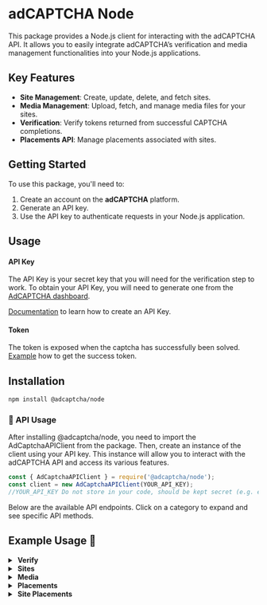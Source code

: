 # adCAPTCHA Node

This package provides a Node.js client for interacting with the adCAPTCHA API. It allows you to easily integrate adCAPTCHA’s verification and media management functionalities into your Node.js applications.

## Key Features

- **Site Management**: Create, update, delete, and fetch sites.
- **Media Management**: Upload, fetch, and manage media files for your sites.
- **Verification**: Verify tokens returned from successful CAPTCHA completions.
- **Placements API**: Manage placements associated with sites.

## Getting Started

To use this package, you'll need to:

1. Create an account on the **adCAPTCHA** platform.
2. Generate an API key.
3. Use the API key to authenticate requests in your Node.js application.

## Usage

#### API Key
The API Key is your secret key that you will need for the verification step to work. To obtain your API Key, you will need to generate one from the [AdCAPTCHA dashboard](https://app.adcaptcha.com/login). 

[Documentation](https://docs.adcaptcha.com/wordpress) to learn how to create an API Key.

#### Token
The token is exposed when the captcha has successfully been solved. [Example](/packages/react/README.md) how to get the success token. 

## Installation

```bash
npm install @adcaptcha/node
```

### 🚀 API Usage

After installing @adcaptcha/node, you need to import the AdCaptchaAPIClient from the package. Then, create an instance of the client using your API key. This instance will allow you to interact with the adCAPTCHA API and access its various features.

```typescript
const { AdCaptchaAPIClient } = require('@adcaptcha/node');
const client = new AdCaptchaAPIClient(YOUR_API_KEY); 
//YOUR_API_KEY Do not store in your code, should be kept secret (e.g. environment variables).
```

Below are the available API endpoints. Click on a category to expand and see specific API methods.

## Example Usage 📖

<details>
  <summary>&nbsp;<strong>Verify</strong></summary>

  <details>
    <summary>&nbsp;&nbsp;&nbsp;• Verify Token</summary>

### Request
```typescript
const result = await client.verify.verifyToken("Valid Token");
```

### Definitions

| Parameter | Type   | Required | Default | Description                     |
|-----------|--------|----------|---------|---------------------------------|
| token     | string | ✅ Yes   | -       | Token value.                    |

### Response
```json
{
    "status": "ok",
    "data": { "code": 200, "message": "Token verified" }
}
```

## Response from verify

| Status Code | Message               | 
|-------------|-----------------------|
| 200         | Token verified        |
| 400         | Token missing         |
| 400         | Invalid token         |
| 400         | Token already verified|

  </details>
</details>

<details>
  <summary>&nbsp;<strong>Sites</strong></summary>

  <details>
    <summary>&nbsp;&nbsp;&nbsp;• Fetch All</summary>

### Request
```typescript
const result = await client.sites.fetchAll();
```

### Definitions
 | Parameter  | Type    | Required | Default | Description               |
|------------|--------|----------|---------|---------------------------|
| page      | number | ❌ No     | 1       | Page number for pagination. |
| pageSize  | number | ❌ No     | 25      | Number of items per page.  |

### Response
```json
{
    "items": [
        {
            "id": "YOUR_SITE_ID",
            "name": "YOUR_SITE_NAME",
            "url": "",
            "createdAt": "2025-01-17T11:45:21.951Z",
            "updatedAt": "2025-01-17T11:45:21.951Z",
            "stats": {
                "totalLiveMedia": 0,
                "totalPlacement": 2,
                "last30daysHumanVerifiedCaptchas": {
                    "name": "adsSeenByConfirmedHumans",
                    "data": []
                }
            }
        }
    ],
    "meta": {
        "totalCount": 3,
        "page": 1,
        "pageSize": 25
    }
}
```
  </details>

   <details>
    <summary>&nbsp;&nbsp;&nbsp;• Fetch By ID</summary>

### Request
```typescript
const result = await client.sites.fetchByID("STE-YOUR_SITE_ID");
```

### Definitions

| Parameter | Type   | Required | Default | Description                                                         |
|-----------|--------|----------|---------|---------------------------------------------------------------------|
| id        | string | ✅ Yes   | -       | The ID of the site to fetch from the database.                      |

### Response
```json
{
  "id": "STE-YOUR_SITE_ID",
  "name": "YOUE_SITE_NAME",
  "url": "https://your-site-url.com",
  "createdAt": "2025-01-17T11:47:55.496Z",
  "updatedAt": "2025-01-17T11:47:55.496Z",
  "stats": {
    "totalLiveMedia": 2,
    "totalPlacement": 2,
    "last30daysHumanVerifiedCaptchas": { "name": "adsSeenByConfirmedHumans", "data": [] }
  }
}
```

  </details>

  <details>
    <summary>&nbsp;&nbsp;&nbsp;• Fetch Stats For Site</summary>

### Request
```typescript
const result = await client.sites.fetchStatsForSite("STE-YOUR_SITE_ID", "7");
```

### Definitions

| Parameter      | Type                  | Required | Default | Description                                                                 |
|----------------|-----------------------|----------|---------|-----------------------------------------------------------------------------|
| id             | string                | ✅ Yes   | -       | The unique identifier of the site whose stats need to be fetched.           |
| dateRange      | string                | ✅ Yes   | -       | The number of days from the current day for which the stats should be fetched. |

### Response
```json
{
  "name": "Status by day",
  "data": [
    {
      "date": "2025-01-29T15:33:15.932Z",
      "correct": 0,
      "incorrect": 0,
      "unanswered": 0,
      "skipped": 0,
      "closed": 0
    }
  ]
}
```
  </details>

  <details>
    <summary>&nbsp;&nbsp;&nbsp;• Create Site</summary>

### Request
```typescript
const result = await client.sites.createSite("Your Site Name", "https://your-site-url.com");
```

### Definitions

| Parameter      | Type                  | Required | Default | Description                                                                 |
|----------------|-----------------------|----------|---------|-----------------------------------------------------------------------------|
| siteName       | string                | ✅ Yes   | -       | The name of the site to be created.                                          |
| siteUrl        | string                | ✅ Yes   | -       | The URL of the site to be created.                                           |


### Response
```json
{
  "id": "STE-YOUR_SITE_ID",
  "name": "Your Site Name",
  "url": "https://your-site-url.com",
  "createdAt": "2025-01-30T15:41:35.936Z",
  "updatedAt": "2025-01-30T15:41:35.936Z",
  "stats": {
    "totalLiveMedia": 0,
    "totalPlacement": 0,
    "last30daysHumanVerifiedCaptchas": { "name": "adsSeenByConfirmedHumans", "data": [] }
  }
}
```
  </details>

  <details>
    <summary>&nbsp;&nbsp;&nbsp;• Update Site</summary>

### Definitions

### Request
```typescript
const result = await client.sites.updateSite("STE-YOUR_SITE_ID", "Updated Site Name", "https://updated-site-url.com");
```

| Parameter      | Type                  | Required | Default | Description                                                                 |
|----------------|-----------------------|----------|---------|-----------------------------------------------------------------------------|
| siteID         | string                | ✅ Yes   | -       | The ID of the site to be updated.                                           |
| siteName       | string                | ✅ Yes   | -       | The new name for the site to be updated.                                    |
| siteUrl        | string                | ✅ Yes   | -       | The new URL for the site to be updated.                                     |

### Response
```json
{
  "id": "TE-YOUR_SITE_ID",
  "name": "Updated Site Name",
  "url": "https://updated-site-url.com",
  "createdAt": "2025-01-17T11:47:55.496Z",
  "updatedAt": "2025-01-30T16:08:03.296Z",
  "stats": {
    "totalLiveMedia": 2,
    "totalPlacement": 2,
    "last30daysHumanVerifiedCaptchas": { "name": "adsSeenByConfirmedHumans", "data": [] }
  }
}
```
  </details>

  <details>
    <summary>&nbsp;&nbsp;&nbsp;• Delete Site</summary>

### Request
```typescript
const result = await client.sites.deleteSite("STE-YOUR_SITE_ID");
```

### Definitions

| Parameter      | Type                  | Required | Default | Description                                                                 |
|---------------|-----------------------|----------|---------|-----------------------------------------------------------------------------|
| id            | string                | ✅ Yes   | -       | The ID of the site to be deleted.                                           |

### Response
```json
{
  "status": "ok",
  "data": true
}
```
  </details>

</details>

<details>
  <summary>&nbsp;<strong>Media</strong></summary>

  <details>
    <summary>&nbsp;&nbsp;&nbsp;• Fetch Query</summary>
    
### Request
```typescript
const filters = {
      status: 'live',  
      siteID: "STE-YOUR_SITE_ID",
    };
const result = await client.media.query(filters, 1);
```

### Definitions

| Parameter      | Type                                    | Required | Default | Description                                                               |
|---------------|----------------------------------------|----------|---------|-----------------------------------------------------------------------------|
| filters       | object                                  | ✅ Yes   | -       | An object containing filter parameters for the query.                      |
| status        | string                                  | ✅ Yes   | -       | The status of the media to filter by. 'archived' or 'live' or 'pending'     |
| siteID        | string                                  | ❌ No    | -       | The ID of the site to filter media for.                                    |
| page          | number                                  | ✅ Yes   | 1       | The page number for pagination.                                            |
| pageSize      | number                                  | ❌ No    | 24      | The number of media items per page. Defaults to an API-defined value.      |

### Response
```json
{
    "items": [
        {
            "id": "MDA-YOUR_MEDIA_ID",
            "name": "YOUR_SITE_NAME",
            "type": "image",
            "keywords": [],
            "sites": [],
            "createdAt": "2025-01-27T09:11:21.066Z",
            "updatedAt": "2025-01-31T10:37:15.329Z",
            "archivedAt": null,
            "scheduleStartAt": null,
            "scheduleEndAt": "2025-12-31T23:59:59.000Z",
            "state": "live",
            "metadata": {}
        }
    ],
    "meta": {
        "totalCount": 1,
        "page": 1,
        "pageSize": 24
    }
}
```
  </details>

  <details>
    <summary>&nbsp;&nbsp;&nbsp;• Fetch All</summary>
    
### Request
```typescript
const result = await client.media.fetchAll();
```

### Definitions

| Parameter         | Type                                    | Required | Default | Description                                                               |
|------------------|----------------------------------------|----------|---------|-----------------------------------------------------------------------------|
| page            | number                                  | ❌ No    | 1       | The page number for pagination.                                             |
| selectedFilters | array                                   | ❌ No    | -       | An array of filter strings to apply to the media query.                     |
| pageSize        | number                                  | ❌ No    | 24       | The number of media items per page. Defaults to an API-defined value.      |

### Response

```json
{
    "items": [
        {
            "id": "MDA-YOUR_MEDIA_ID",
            "name": "YOUR_SITE_NAME",
            "type": "image",
            "keywords": [],
            "sites": [],
            "createdAt": "2025-01-27T09:11:21.066Z",
            "updatedAt": "2025-01-31T10:37:15.329Z",
            "archivedAt": null,
            "scheduleStartAt": null,
            "scheduleEndAt": "2025-12-31T23:59:59.000Z",
            "state": "live",
            "metadata": {}
        }
    ],
    "meta": {
        "totalCount": "2",
        "page": 1,
        "pageSize": 24
    }
}
```

  </details>

  <details>
    <summary>&nbsp;&nbsp;&nbsp;• Fetch By ID</summary>

### Request
```typescript
const result = await client.media.fetchByID("MDA-YOUR_MEDIA_ID");
```

### Definitions

| Parameter | Type   | Required | Default | Description                                         |
|-----------|--------|----------|---------|-----------------------------------------------------|
| id        | string | ✅ Yes   | -       | The unique identifier of the media item to be fetched. |

### Response

```json
{
  "id": "MDA-YOUR_MEDIA_ID",
  "name": "YOUR_SITE_NAME",
  "type": "image",
  "keywords": [],
  "sites": [],
  "createdAt": "2025-01-23T10:15:09.904Z",
  "updatedAt": "2025-01-24T11:17:58.012Z",
  "archivedAt": "2025-01-24T11:17:58.012Z",
  "scheduleStartAt": null,
  "scheduleEndAt": null,
  "state": "archived",
  "metadata": {
    "width": 600,
    "height": 338,
    "thumbnailURL": "https://adcaptcha-dev-vas-assets-cdn.s3.eu-west-2.amazonaws.com/media/images/MDA-YOUR_MEDIA_ID.jpg"
  }
}
```
  </details>

  <details>
    <summary>&nbsp;&nbsp;&nbsp;• Fetch All Archived</summary>

### Request
```typescript
const result = await client.media.fetchAllArchived();
```

### Definitions

| Parameter | Type   | Required | Default | Description                                       |
|-----------|--------|----------|---------|---------------------------------------------------|
| page      | number | ❌ No    | 1       | The page number for paginated results.           |
| pageSize  | number | ❌ No    | 24      | The number of items per page (optional).         |

### Response

```json
{
  "items": [
    {
      "id": "MDA-YOUR_MEDIA_ID",
      "name": "YOUR_SITE_NAME",
      "type": "image",
      "keywords": [],
      "sites": [],
      "createdAt": "2025-01-27T08:56:06.743Z",
      "updatedAt": "2025-01-27T09:12:17.358Z",
      "archivedAt": "2025-01-27T09:12:17.358Z",
      "scheduleStartAt": null,
      "scheduleEndAt": null,
      "state": "archived",
      "metadata": {}
    }
  ],
  "meta": { "totalCount": 8, "page": 1, "pageSize": 24 }
}
```
  </details>

  <details>
    <summary>&nbsp;&nbsp;&nbsp;• Create Media</summary>

### Request

```typescript
const mediaFile = await createFileFromAsset('./assets/your-media-file.webp'); 
const result = await client.media.createMedia(
  mediaFile,
  ['STE-YOUR_SITE_ID'],
  ['Tag1', 'Tag2'],
  new Date('2025-01-01T00:00:00Z'),
  new Date('2025-12-31T23:59:59Z')
);
```

### Definitions

| Parameter       | Type          | Required | Default | Description                                      |
|----------------|--------------|----------|---------|--------------------------------------------------|
| mediaFile      | File         | ✅ Yes   | -       | The media file to be uploaded.                  |
| siteIDs        | string[]     | ❌ No    | []      | An array of site IDs associated with the media. |
| keywords       | string[]     | ❌ No    | []      | An array of keywords for tagging the media.     |
| scheduleStartAt | Date \| null | ❌ No    | null    | The scheduled start date for the media.         |
| scheduleEndAt  | Date \| null | ❌ No    | null    | The scheduled end date for the media.           |

### Response

```json
{
    "status": "ok",
    "data": {
        "id": "MDA-YOUR_MEDIA_ID",
        "name": "YOUR_SITE_NAME",
        "type": "image",
        "keywords": ["keyword1", "keyword2"],
        "sites": [],
        "createdAt": "2025-01-31T15:09:17.897Z",
        "updatedAt": "2025-01-31T15:09:17.897Z",
        "archivedAt": null,
        "scheduleStartAt": "2025-01-01T00:00:00.000Z",
        "scheduleEndAt": "2025-12-31T23:59:59.000Z",
        "state": "pending",
        "metadata": {}
    }
}
```
  </details>

<details>
    <summary>&nbsp;&nbsp;&nbsp;• Unarchive Media</summary>

### Request
```typescript
const result = await client.media.unarchiveMedia("MDA-YOUR_MEDIA_ID");
```

### Definitions

| Parameter  | Type   | Required | Default | Description                           |
|-----------|--------|----------|---------|---------------------------------------|
| mediaID   | string | ✅ Yes   | -       | The unique identifier of the media to unarchive. |

### Response

```json
{ "status": "ok", "data": true }
```
  </details>

  <details>
    <summary>&nbsp;&nbsp;&nbsp;• Update Media</summary>

### Request
```typescript
const result = await client.media.updateMedia(
  "MDA-YOUR_MEDIA_ID",
  "Updated Media Name",
  "CUSTOMER-123",
  ["STE-YOUR_SITE_ID"],
  [],
  null,
  null
);
```

### Definitions

| Parameter       | Type          | Required | Default | Description                                      |
|----------------|--------------|----------|---------|--------------------------------------------------|
| mediaID        | string       | ✅ Yes   | -       | The unique identifier of the media to update.   |
| mediaName      | string       | ✅ Yes   | -       | The new name of the media.                      |
| customerID     | string       | ✅ Yes   | -       | The customer ID associated with the media.      |
| siteIDs        | string[]     | ❌ No    | []      | An array of site IDs linked to the media.       |
| keywords       | string[]     | ❌ No    | []      | An array of keywords for tagging the media.     |
| scheduleStartAt | Date \| null | ❌ No    | null    | The scheduled start date for the media.         |
| scheduleEndAt  | Date \| null | ❌ No    | null    | The scheduled end date for the media.           |

  ### Response

  ```json
  {
    "id": "MDA-YOUR_MEDIA_ID",
    "name": "Minimal Media Update",
    "type": "image",
    "keywords": [],
    "sites": [ { "id": "STE-YOUR_SITE_ID", "name": "YOUR_SITE_NAME" } ],
    "createdAt": "2025-01-31T15:09:17.897Z",
    "updatedAt": "2025-01-31T15:16:17.595Z",
    "archivedAt": null,
    "scheduleStartAt": null,
    "scheduleEndAt": null,
    "state": "live",
    "metadata": {
      "width": 600,
      "height": 338,
      "thumbnailURL": "https://d3exd71ujqzz3u.cloudfront.net/media/images/MDA-YOUR_MEDIA_ID.jpg"
    }
  }
```

</details>
  <details>
    <summary>&nbsp;&nbsp;&nbsp;• Delete Media</summary>

#### API Reference

### Request
```typescript
const result = await client.media.deleteMedia("MDA-YOUR_MEDIA_ID");
```

### Definitions

| Parameter | Type   | Required | Default | Description                           |
|----------|--------|----------|---------|---------------------------------------|
| id       | string | ✅ Yes   | -       | The unique identifier of the media to delete. |

### Response

```json
{ "status": "ok", "data": true }
```
  </details>
</details>

<details>
  <summary>&nbsp;<strong>Placements</strong></summary>

  <details>
    <summary>&nbsp;&nbsp;&nbsp;• Fetch All</summary>

### Request
```typescript
const result = await client.placements.fetchAll(1);
```

### Definitions

| Parameter | Type   | Required | Default | Description                           |
|----------|--------|----------|---------|---------------------------------------|
| page     | number | ✅ Yes   | -       | The page number for pagination.       |

### Response

```json
{
  "items": [
    {
      "id": "PLC-YOUR_PLACEMENT_ID",
      "name": "Updated Placement Name",
      "siteID": "STE-YOUR_SITE_ID",
      "createdAt": "2025-01-17T11:45:21.952Z",
      "updatedAt": "2025-01-17T21:37:02.923Z"
    }
  ],
  "meta": { "totalCount": 4, "page": 1, "pageSize": 25 }
}
```
  </details>

  <details>
    <summary>&nbsp;&nbsp;&nbsp;• Fetch By ID</summary>

### Request
```typescript
const result = await client.placements.fetchByID("PLC-YOUR_PLACEMENT_ID");
```

### Definitions

| Parameter | Type   | Required | Default | Description               |
|----------|--------|----------|---------|---------------------------|
| id       | string | ✅ Yes   | -       | The ID of the placement.  |

### Response

```json
{
  "id": "PLC-YOUR_PLACEMENT_ID",
  "name": "YOUR Placement NAME",
  "siteID": "STE-YOUR_SITE_ID",
  "createdAt": "2025-01-24T11:34:33.754Z",
  "updatedAt": "2025-01-24T11:36:04.291Z"
}
```
  </details>
</details>


<details>
  <summary>&nbsp;<strong>Site Placements</strong></summary>

  <details>
    <summary>&nbsp;&nbsp;&nbsp;• Fetch All Placements for Site</summary>
    
### Request
```typescript
const result = await client.sitePlacements.fetchAll("STE-YOUR_SITE_ID", 1, 4);
```

### Definitions

| Parameter  | Type    | Required | Default | Description                           |
|------------|---------|----------|---------|---------------------------------------|
| siteID     | string  | ✅ Yes   | -       | The ID of the site to fetch placements for. |
| page       | number  | ❌ No    | 1       | The page number for pagination.       |
| pageSize   | number  | ❌ No    | 24      | The number of placements per page.    |

### Response

```json
{
  "items": [
    {
      "id": "PLC-YOUR_PLACEMENT_ID",
      "name": "YOUR PLACEMENT NAME",
      "siteID": "STE-YOUR_SITE_ID",
      "createdAt": "2025-01-24T11:34:33.754Z",
      "updatedAt": "2025-01-24T11:36:04.291Z"
    }
  ],
  "meta": { "totalCount": 2, "page": 1, "pageSize": 4 }
}
```
  </details>

  <details>
    <summary>&nbsp;&nbsp;&nbsp;• Create Placement</summary>

### Request
```typescript
const result = await client.sitePlacements.createPlacement("Your Placement Name", "STE-YOUR_SITE_ID");
```

### Definitions

| Parameter | Type    | Required | Default | Description                             |
|-----------|---------|----------|---------|-----------------------------------------|
| name      | string  | ✅ Yes   | -       | The name of the placement to be created. |
| siteID    | string  | ✅ Yes   | -       | The ID of the site where the placement will be created. |

### Response

```json
{
  "id": "PLC-YOUR_PLACEMENT_ID",
  "name": "YOUR PLACEMENT NAME",
  "siteID": "STE-YOUR_SITE_ID",
  "createdAt": "2025-01-31T16:05:00.083Z",
  "updatedAt": "2025-01-31T16:05:00.083Z"
}
```

  </details>

  <details>
    <summary>&nbsp;&nbsp;&nbsp;• Update Placement</summary>

### Request
```typescript
const result = await client.sitePlacements.updatePlacement("PLC-YOUR_PLACEMENT_ID", "Updated Placement Name", "STE-YOUR_SITE_ID");
```

### Definitions

| Parameter      | Type    | Required | Default | Description                                 |
|----------------|---------|----------|---------|---------------------------------------------|
| placementID    | string  | ✅ Yes   | -       | The ID of the placement to be updated.      |
| placementName  | string  | ✅ Yes   | -       | The new name for the placement.             |
| siteID         | string  | ✅ Yes   | -       | The ID of the site where the placement exists. |

### Response

```json
{
  "id": "PLC-YOUR_PLACEMENT_ID",
  "name": "Updated Placement Name",
  "siteID": "STE-YOUR_SITE_ID",
  "createdAt": "2025-01-24T11:34:33.754Z",
  "updatedAt": "2025-01-31T16:09:24.870Z"
}
```
  </details>

  <details>
    <summary>&nbsp;&nbsp;&nbsp;• Delete Placement</summary>

### Request
```typescript
const result = await client.sitePlacements.deletePlacement("PLC-YOUR_PLACEMENT_ID", "STE-YOUR_SITE_ID");
```

### Definitions

| Parameter   | Type    | Required | Default | Description                                      |
|-------------|---------|----------|---------|--------------------------------------------------|
| id          | string  | ✅ Yes   | -       | The ID of the placement to be deleted.           |
| siteID      | string  | ✅ Yes   | -       | The ID of the site where the placement exists.   |

```json
{"status": "ok", "data": true}
```
  </details>
</details>
